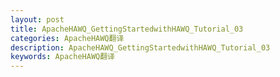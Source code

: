 ```yaml
---
layout: post
title: ApacheHAWQ_GettingStartedwithHAWQ_Tutorial_03
categories: ApacheHAWQ翻译
description: ApacheHAWQ_GettingStartedwithHAWQ_Tutorial_03
keywords: ApacheHAWQ翻译
---
```

